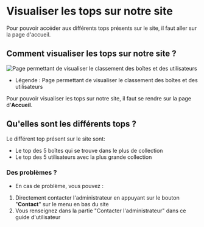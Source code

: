 # Visualiser les tops sur notre site

Pour pouvoir accéder aux différents tops présents sur le site, il faut aller sur la page d'accueil.

## Comment visualiser les tops sur notre site ?

<!-- <img src="../../img/VisualiserDesTops.png" alt="VisualiserDesTops" width="1000px"> -->
![Page permettant de visualiser le classement des boîtes et des utilisateurs](img/VisualiserDesTops.png)
- Légende : Page permettant de visualiser le classement des boîtes et des utilisateurs

Pour pouvoir visualiser les tops sur notre site, il faut se rendre sur la page d'**Accueil**.

## Qu'elles sont les différents tops ?

Le différent top présent sur le site sont:

- Le top des 5 boîtes qui se trouve dans le plus de collection
- Le top des 5 utilisateurs avec la plus grande collection

### Des problèmes ?

- En cas de problème, vous pouvez :

1. Directement contacter l'administrateur en appuyant sur le bouton "**Contact**" sur le menu en bas du site
2. Vous renseignez dans la partie "Contacter l'administrateur" dans ce guide d'utilisateur

